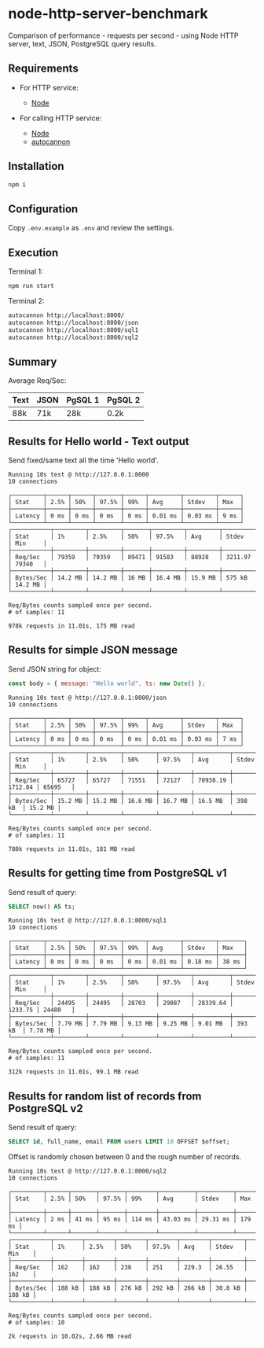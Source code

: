 # node-http-server-benchmark

Comparison of performance - requests per second - using Node HTTP server, text, JSON, PostgreSQL query results.

## Requirements

* For HTTP service:
  * [Node](https://nodejs.org/)

* For calling HTTP service:
  * [Node](https://nodejs.org/)
  * [autocannon](https://www.npmjs.com/package/autocannon)

## Installation

```sh
npm i
```

## Configuration

Copy `.env.example` as `.env` and review the settings.

## Execution

Terminal 1:

```sh
npm run start
```

Terminal 2:

```sh
autocannon http://localhost:8000/
autocannon http://localhost:8000/json
autocannon http://localhost:8000/sql1
autocannon http://localhost:8000/sql2
```

## Summary

Average Req/Sec:

| Text | JSON | PgSQL 1 | PgSQL 2 |
| - | - | - | - |
| 88k | 71k | 28k | 0.2k |

## Results for Hello world - Text output

Send fixed/same text all the time 'Hello world'.

```
Running 10s test @ http://127.0.0.1:8000
10 connections

┌─────────┬──────┬──────┬───────┬──────┬─────────┬─────────┬──────┐
│ Stat    │ 2.5% │ 50%  │ 97.5% │ 99%  │ Avg     │ Stdev   │ Max  │
├─────────┼──────┼──────┼───────┼──────┼─────────┼─────────┼──────┤
│ Latency │ 0 ms │ 0 ms │ 0 ms  │ 0 ms │ 0.01 ms │ 0.03 ms │ 9 ms │
└─────────┴──────┴──────┴───────┴──────┴─────────┴─────────┴──────┘
┌───────────┬─────────┬─────────┬───────┬─────────┬─────────┬─────────┬─────────┐
│ Stat      │ 1%      │ 2.5%    │ 50%   │ 97.5%   │ Avg     │ Stdev   │ Min     │
├───────────┼─────────┼─────────┼───────┼─────────┼─────────┼─────────┼─────────┤
│ Req/Sec   │ 79359   │ 79359   │ 89471 │ 91583   │ 88928   │ 3211.97 │ 79340   │
├───────────┼─────────┼─────────┼───────┼─────────┼─────────┼─────────┼─────────┤
│ Bytes/Sec │ 14.2 MB │ 14.2 MB │ 16 MB │ 16.4 MB │ 15.9 MB │ 575 kB  │ 14.2 MB │
└───────────┴─────────┴─────────┴───────┴─────────┴─────────┴─────────┴─────────┘

Req/Bytes counts sampled once per second.
# of samples: 11

978k requests in 11.01s, 175 MB read
```

## Results for simple JSON message

Send JSON string for object:

```javascript
const body = { message: "Hello world", ts: new Date() };
```

```
Running 10s test @ http://127.0.0.1:8000/json
10 connections

┌─────────┬──────┬──────┬───────┬──────┬─────────┬─────────┬──────┐
│ Stat    │ 2.5% │ 50%  │ 97.5% │ 99%  │ Avg     │ Stdev   │ Max  │
├─────────┼──────┼──────┼───────┼──────┼─────────┼─────────┼──────┤
│ Latency │ 0 ms │ 0 ms │ 0 ms  │ 0 ms │ 0.01 ms │ 0.03 ms │ 7 ms │
└─────────┴──────┴──────┴───────┴──────┴─────────┴─────────┴──────┘
┌───────────┬─────────┬─────────┬─────────┬─────────┬──────────┬─────────┬─────────┐
│ Stat      │ 1%      │ 2.5%    │ 50%     │ 97.5%   │ Avg      │ Stdev   │ Min     │
├───────────┼─────────┼─────────┼─────────┼─────────┼──────────┼─────────┼─────────┤
│ Req/Sec   │ 65727   │ 65727   │ 71551   │ 72127   │ 70938.19 │ 1712.84 │ 65695   │
├───────────┼─────────┼─────────┼─────────┼─────────┼──────────┼─────────┼─────────┤
│ Bytes/Sec │ 15.2 MB │ 15.2 MB │ 16.6 MB │ 16.7 MB │ 16.5 MB  │ 398 kB  │ 15.2 MB │
└───────────┴─────────┴─────────┴─────────┴─────────┴──────────┴─────────┴─────────┘

Req/Bytes counts sampled once per second.
# of samples: 11

780k requests in 11.01s, 181 MB read
```

## Results for getting time from PostgreSQL v1

Send result of query:

```sql
SELECT now() AS ts;
```

```
Running 10s test @ http://127.0.0.1:8000/sql1
10 connections

┌─────────┬──────┬──────┬───────┬──────┬─────────┬─────────┬───────┐
│ Stat    │ 2.5% │ 50%  │ 97.5% │ 99%  │ Avg     │ Stdev   │ Max   │
├─────────┼──────┼──────┼───────┼──────┼─────────┼─────────┼───────┤
│ Latency │ 0 ms │ 0 ms │ 0 ms  │ 0 ms │ 0.01 ms │ 0.18 ms │ 38 ms │
└─────────┴──────┴──────┴───────┴──────┴─────────┴─────────┴───────┘
┌───────────┬─────────┬─────────┬─────────┬─────────┬──────────┬─────────┬─────────┐
│ Stat      │ 1%      │ 2.5%    │ 50%     │ 97.5%   │ Avg      │ Stdev   │ Min     │
├───────────┼─────────┼─────────┼─────────┼─────────┼──────────┼─────────┼─────────┤
│ Req/Sec   │ 24495   │ 24495   │ 28703   │ 29087   │ 28339.64 │ 1233.75 │ 24480   │
├───────────┼─────────┼─────────┼─────────┼─────────┼──────────┼─────────┼─────────┤
│ Bytes/Sec │ 7.79 MB │ 7.79 MB │ 9.13 MB │ 9.25 MB │ 9.01 MB  │ 393 kB  │ 7.78 MB │
└───────────┴─────────┴─────────┴─────────┴─────────┴──────────┴─────────┴─────────┘

Req/Bytes counts sampled once per second.
# of samples: 11

312k requests in 11.01s, 99.1 MB read
```

## Results for random list of records from PostgreSQL v2

Send result of query:

```sql
SELECT id, full_name, email FROM users LIMIT 10 OFFSET $offset;
```

Offset is randomly chosen between 0 and the rough number of records.

```
Running 10s test @ http://127.0.0.1:8000/sql2
10 connections

┌─────────┬──────┬───────┬───────┬────────┬──────────┬──────────┬────────┐
│ Stat    │ 2.5% │ 50%   │ 97.5% │ 99%    │ Avg      │ Stdev    │ Max    │
├─────────┼──────┼───────┼───────┼────────┼──────────┼──────────┼────────┤
│ Latency │ 2 ms │ 41 ms │ 95 ms │ 114 ms │ 43.03 ms │ 29.31 ms │ 179 ms │
└─────────┴──────┴───────┴───────┴────────┴──────────┴──────────┴────────┘
┌───────────┬────────┬────────┬────────┬────────┬────────┬─────────┬────────┐
│ Stat      │ 1%     │ 2.5%   │ 50%    │ 97.5%  │ Avg    │ Stdev   │ Min    │
├───────────┼────────┼────────┼────────┼────────┼────────┼─────────┼────────┤
│ Req/Sec   │ 162    │ 162    │ 238    │ 251    │ 229.3  │ 26.55   │ 162    │
├───────────┼────────┼────────┼────────┼────────┼────────┼─────────┼────────┤
│ Bytes/Sec │ 188 kB │ 188 kB │ 276 kB │ 292 kB │ 266 kB │ 30.8 kB │ 188 kB │
└───────────┴────────┴────────┴────────┴────────┴────────┴─────────┴────────┘

Req/Bytes counts sampled once per second.
# of samples: 10

2k requests in 10.02s, 2.66 MB read
```

